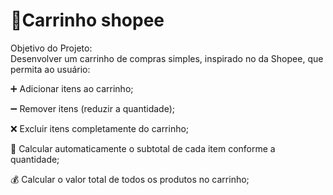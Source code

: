 # 🛒Carrinho shopee


Objetivo do Projeto:\
Desenvolver um carrinho de compras simples, inspirado no da Shopee, que permita ao usuário:

➕ Adicionar itens ao carrinho;

➖ Remover itens (reduzir a quantidade);

❌ Excluir itens completamente do carrinho;

🧮 Calcular automaticamente o subtotal de cada item conforme a quantidade;

💰 Calcular o valor total de todos os produtos no carrinho;


